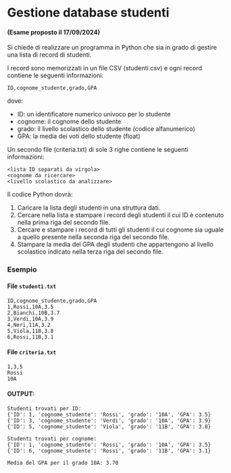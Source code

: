 # Gestione database studenti

#### (Esame proposto il 17/09/2024)


Si chiede di realizzare un programma in Python che sia in grado di gestire una lista di record di studenti.

I record sono memorizzati in un file CSV (studenti.csv) e ogni record contiene le seguenti informazioni:

```
ID,cognome_studente,grado,GPA
```

dove:

* ID: un identificatore numerico univoco per lo studente
* cognome: il cognome dello studente 
* grado: il livello scolastico dello studente (codice alfanumerico) 
* GPA: la media dei voti dello studente (float)

Un secondo file (criteria.txt) di sole 3 righe contiene le seguenti informazioni:

```
<lista ID separati da virgola>
<cognome da ricercare>
<livello scolastico da analizzare>
```

Il codice Python dovrà: 

1. Caricare la lista degli studenti in una struttura dati. 
2. Cercare nella lista e stampare i record degli studenti il cui ID è contenuto nella prima riga del secondo file. 
3. Cercare e stampare i record di tutti gli studenti il cui cognome sia uguale a quello presente nella seconda riga del secondo file. 
4. Stampare la media del GPA degli studenti che appartengono al livello scolastico indicato nella terza riga del secondo file.

### Esempio

#### File `studenti.txt`

```
ID,cognome_studente,grado,GPA
1,Rossi,10A,3.5
2,Bianchi,10B,3.7
3,Verdi,10A,3.9
4,Neri,11A,3.2
5,Viola,11B,3.8
6,Rossi,11B,3.1
```

#### File `criteria.txt`

```
1,3,5
Rossi
10A
```

#### OUTPUT:

```
Studenti trovati per ID:
{'ID': 1, 'cognome_studente': 'Rossi', 'grado': '10A', 'GPA': 3.5}
{'ID': 3, 'cognome_studente': 'Verdi', 'grado': '10A', 'GPA': 3.9}
{'ID': 5, 'cognome_studente': 'Viola', 'grado': '11B', 'GPA': 3.8}

Studenti trovati per cognome:
{'ID': 1, 'cognome_studente': 'Rossi', 'grado': '10A', 'GPA': 3.5}
{'ID': 6, 'cognome_studente': 'Rossi', 'grado': '11B', 'GPA': 3.1}

Media del GPA per il grado 10A: 3.70
```
